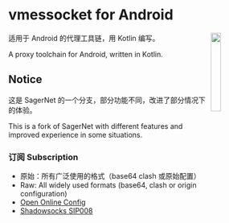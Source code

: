 # vmessocket for Android

<img align="right" style="width: 20%" src="https://avatars.githubusercontent.com/u/97780828"/>

适用于 Android 的代理工具链，用 Kotlin 编写。

A proxy toolchain for Android, written in Kotlin.

## Notice

这是 SagerNet 的一个分支，部分功能不同，改进了部分情况下的体验。

This is a fork of SagerNet with different features and improved experience in some situations.

### 订阅 Subscription

* 原始：所有广泛使用的格式（base64 clash 或原始配置）
* Raw: All widely used formats (base64, clash or origin configuration)
* [Open Online Config](https://github.com/Shadowsocks-NET/OpenOnlineConfig)
* [Shadowsocks SIP008](https://shadowsocks.org/en/wiki/SIP008-Online-Configuration-Delivery.html)

